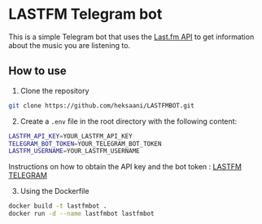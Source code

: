 # LASTFM Telegram bot

This is a simple Telegram bot that uses the [Last.fm API](https://www.last.fm/api) to get information about the music you are listening to.

## How to use

1. Clone the repository

```bash
git clone https://github.com/heksaani/LASTFMBOT.git
```

2. Create a `.env` file in the root directory with the following content:

```bash
LASTFM_API_KEY=YOUR_LASTFM_API_KEY
TELEGRAM_BOT_TOKEN=YOUR_TELEGRAM_BOT_TOKEN
LASTFM_USERNAME=YOUR_LASTFM_USERNAME
```

Instructions on how to obtain the API key and the bot token :
[LASTFM](https://www.last.fm/api/account/create)
[TELEGRAM](https://core.telegram.org/bots#botfather)

3. Using the Dockerfile

```bash
docker build -t lastfmbot .
docker run -d --name lastfmbot lastfmbot
```
